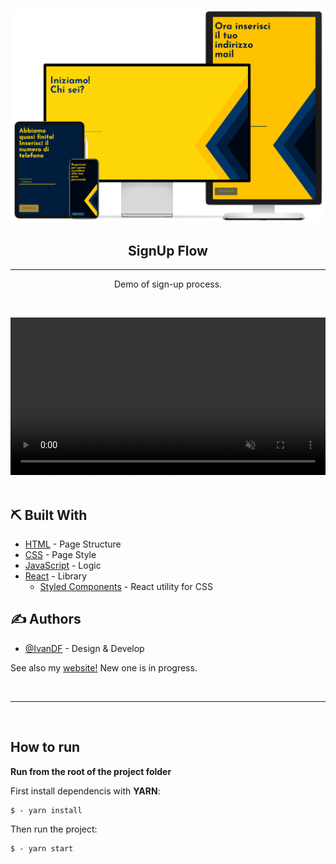 <p align="center">
 <img src="./src/packages/img/readme/devices.png" alt="Filteroo" title="Filteroo" width="550px">
</p>

<h2 align="center">SignUp Flow</h2>

---

<p align="center">Demo of sign-up process.</p>
<br>

<video align='center' autoplay loop muted src="./src/packages/img/readme/demo.mov" width="100%"></video>
<br>
<br>

## ⛏️ Built With <a name = "tech_stack"></a>

- [HTML](https://html.com) - Page Structure
- [CSS](https://www.w3.org/TR/CSS/) - Page Style
- [JavaScript](https://www.javascript.com/) - Logic
- [React](https://it.reactjs.org) - Library
  - [Styled Components](https://styled-components.com) - React utility for CSS

## ✍️ Authors <a name = "authors"></a>

- [@IvanDF](https://github.com/IvanDF) - Design & Develop

See also my [website!](https://ivandf.dev)
New one is in progress.

<br />

---

<br />

## How to run

**Run from the root of the project folder**

First install dependencis with **YARN**:

```
$ - yarn install
```

Then run the project:

```
$ - yarn start
```
